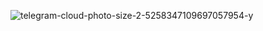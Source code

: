 ![telegram-cloud-photo-size-2-5258347109697057954-y](https://github.com/user-attachments/assets/d564bfbe-dcd7-4ffa-aaba-9ea3d4184f5a)
